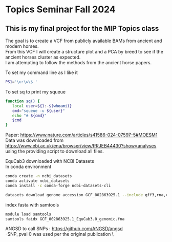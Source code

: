 # Topics Seminar Fall 2024
## This is my final project for the MIP Topics class

The goal is to create a VCF from publicly available BAMs from ancient and modern horses.\
From this VCF I will create a structure plot and a PCA by breed to see if the ancient horses cluster as expected.\
I am attempting to follow the methods from the ancient horse papers.

 To set my command line as I like it 
 ``` bash  
 PS1='\u:\w\$ '  
 ```
 
 To set sq to print my squeue
 ``` bash   
 function sq() {   
    local user=${1:-$(whoami)}   
    cmd="squeue -u ${user}"   
    echo "# ${cmd}"   
    $cmd   
}   
```

Paper: https://www.nature.com/articles/s41586-024-07597-5#MOESM1 \
Data was downloaded from https://www.ebi.ac.uk/ena/browser/view/PRJEB44430?show=analyses using the providing script to download all files.  

EquCab3 downloaded with NCBI Datasets \
In conda environment 
``` bash    
conda create -n ncbi_datasets  
conda activate ncbi_datasets  
conda install -c conda-forge ncbi-datasets-cli  

datasets download genome accession GCF_002863925.1 --include gff3,rna,cds,protein,genome,seq-report   
```

index fasta with samtools
``` bash
module load samtools
samtools faidx GCF_002863925.1_EquCab3.0_genomic.fna
```

ANGSD to call SNPs : https://github.com/ANGSD/angsd   \
-SNP_pval 0 was used per the original publication   \


